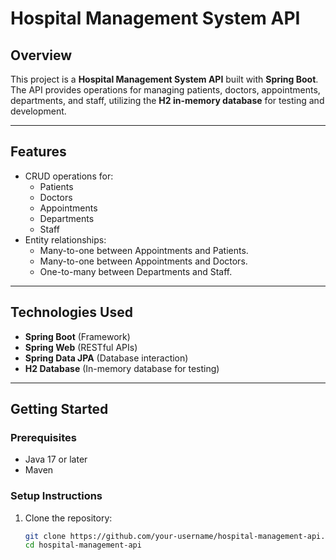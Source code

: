 # Hospital Management System API

## Overview
This project is a **Hospital Management System API** built with **Spring Boot**. The API provides operations for managing patients, doctors, appointments, departments, and staff, utilizing the **H2 in-memory database** for testing and development.

---

## Features
- CRUD operations for:
  - Patients
  - Doctors
  - Appointments
  - Departments
  - Staff
- Entity relationships:
  - Many-to-one between Appointments and Patients.
  - Many-to-one between Appointments and Doctors.
  - One-to-many between Departments and Staff.

---

## Technologies Used
- **Spring Boot** (Framework)
- **Spring Web** (RESTful APIs)
- **Spring Data JPA** (Database interaction)
- **H2 Database** (In-memory database for testing)

---

## Getting Started

### Prerequisites
- Java 17 or later
- Maven

### Setup Instructions
1. Clone the repository:
   ```bash
   git clone https://github.com/your-username/hospital-management-api.git
   cd hospital-management-api

